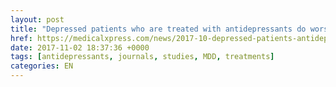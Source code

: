 ```yaml
---
layout: post
title: "Depressed patients who are treated with antidepressants do worse in the long run"
href: https://medicalxpress.com/news/2017-10-depressed-patients-antidepressants-worse.html
date: 2017-11-02 18:37:36 +0000
tags: [antidepressants, journals, studies, MDD, treatments]
categories: EN
---
```

